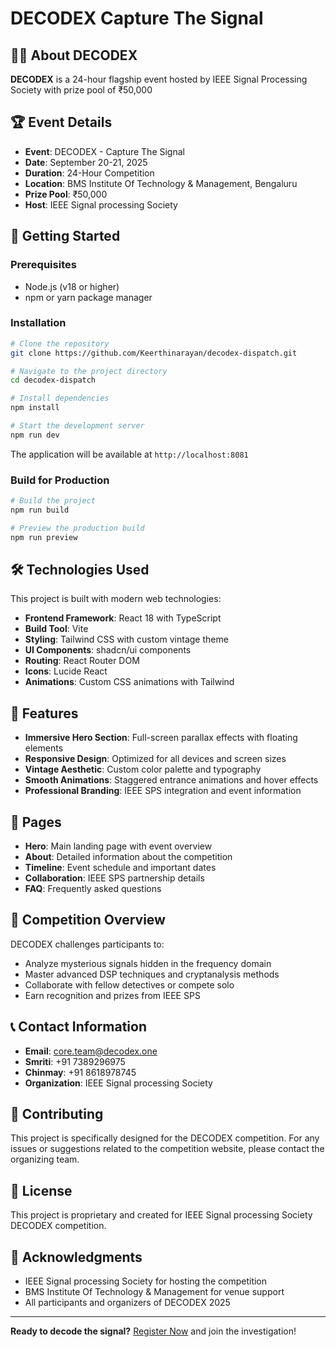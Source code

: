 # DECODEX  Capture The Signal

## 🕵️‍♂️ About DECODEX

**DECODEX** is a 24-hour flagship event hosted by IEEE Signal Processing Society with prize pool of ₹50,000

## 🏆 Event Details

- **Event**: DECODEX - Capture The Signal
- **Date**: September 20-21, 2025
- **Duration**: 24-Hour Competition
- **Location**: BMS Institute Of Technology & Management, Bengaluru
- **Prize Pool**: ₹50,000
- **Host**: IEEE Signal processing Society

## 🚀 Getting Started

### Prerequisites

- Node.js (v18 or higher)
- npm or yarn package manager

### Installation

```bash
# Clone the repository
git clone https://github.com/Keerthinarayan/decodex-dispatch.git

# Navigate to the project directory
cd decodex-dispatch

# Install dependencies
npm install

# Start the development server
npm run dev
```

The application will be available at `http://localhost:8081`

### Build for Production

```bash
# Build the project
npm run build

# Preview the production build
npm run preview
```

## 🛠️ Technologies Used

This project is built with modern web technologies:

- **Frontend Framework**: React 18 with TypeScript
- **Build Tool**: Vite
- **Styling**: Tailwind CSS with custom vintage theme
- **UI Components**: shadcn/ui components
- **Routing**: React Router DOM
- **Icons**: Lucide React
- **Animations**: Custom CSS animations with Tailwind

## 🎨 Features

- **Immersive Hero Section**: Full-screen parallax effects with floating elements
- **Responsive Design**: Optimized for all devices and screen sizes
- **Vintage Aesthetic**: Custom color palette and typography
- **Smooth Animations**: Staggered entrance animations and hover effects
- **Professional Branding**: IEEE SPS integration and event information

## 📱 Pages

- **Hero**: Main landing page with event overview
- **About**: Detailed information about the competition
- **Timeline**: Event schedule and important dates
- **Collaboration**: IEEE SPS partnership details
- **FAQ**: Frequently asked questions

## 🎯 Competition Overview

DECODEX challenges participants to:

- Analyze mysterious signals hidden in the frequency domain
- Master advanced DSP techniques and cryptanalysis methods
- Collaborate with fellow detectives or compete solo
- Earn recognition and prizes from IEEE SPS

## 📞 Contact Information

- **Email**: core.team@decodex.one
- **Smriti**: +91 7389296975
- **Chinmay**: +91 8618978745
- **Organization**: IEEE Signal processing Society

## 🤝 Contributing

This project is specifically designed for the DECODEX competition. For any issues or suggestions related to the competition website, please contact the organizing team.

## 📄 License

This project is proprietary and created for IEEE Signal processing Society DECODEX competition.

## 🌟 Acknowledgments

- IEEE Signal processing Society for hosting the competition
- BMS Institute Of Technology & Management for venue support
- All participants and organizers of DECODEX 2025

---

**Ready to decode the signal?** [Register Now](https://unstop.com) and join the investigation!
